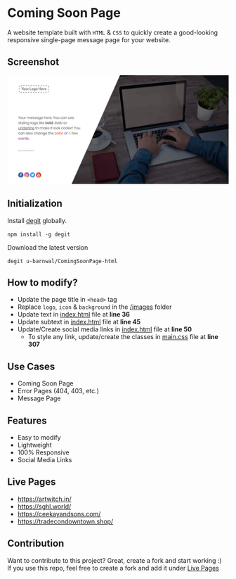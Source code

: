 # Coming Soon Page
A website template built with `HTML` & `CSS` to quickly create a good-looking responsive single-page message page for your website.

## Screenshot
![](./samples/landing.png)

## Initialization
Install [degit](https://github.com/Rich-Harris/degit) globally.
````shell
npm install -g degit
````
Download the latest version
````shell
degit u-barnwal/ComingSoonPage-html
````

## How to modify?
- Update the page title in `<head>` tag
- Replace `logo`, `icon` & `background` in the [/images](/images) folder
- Update text in [index.html](index.html#L36) file at **line 36**
- Update subtext in [index.html](index.html#L45) file at **line 45**
- Update/Create social media links in [index.html](index.html#L50) file at **line 50**
  - To style any link, update/create the classes in [main.css](css/main.css#L307) file at **line 307**

## Use Cases
- Coming Soon Page
- Error Pages (404, 403, etc.)
- Message Page

## Features
- Easy to modify
- Lightweight
- 100% Responsive 
- Social Media Links

## Live Pages
- https://artwitch.in/
- https://sghl.world/
- https://ceekayandsons.com/
- https://tradecondowntown.shop/

## Contribution
Want to contribute to this project? Great, create a fork and start working :)  
If you use this repo, feel free to create a fork and add it under [Live Pages](#live-pages)